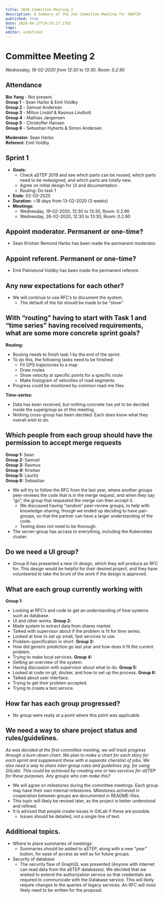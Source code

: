 ```yaml
---
title: 2020 Committee Meeting 2
description: A Summary of the 2nd Committee Meeting for SW6F20
published: true
date: 2020-04-27T14:55:27.170Z
tags: 
editor: undefined
---
```


# Committee Meeting 2
*Wednesday, 19-02-2020 from 12:30 to 13:30. Room: 0.2.90*

## Attendance
 **Bin Yang** - Not present.  
 **Group 1** - Sean Harbo & Emil Voldby  
 **Group 2** - Samuel Andersen  
 **Group 3** - Milton Lindof & Rasmus Lindholt  
 **Group 4** - Mathias Jørgensen  
 **Group 5** - Christoffer Hansen  
 **Group 6** - Sebastian Hyberts & Simon Andersen  


**Moderator**: Sean Harbo  
**Referent**: Emil Voldby

## Sprint 1
- **Goals:**
   -   Check aSTEP 2019 and see which parts can be reused, which parts need to be redesigned, and which parts are totally new. 
   -   Agree on initial design for UI and documentation.                                                                        
   -   Routing: Do task 1                                                                                                      
 - **Ends**: 02-03-2020
 - **Duration**: ~18 days from 13-02-2020 (3 weeks)
 - **Meetings**:
	- Wednesday, 19-02-2020, 12:30 to 13:30, Room: 0.2.90
	- Wednesday, 26-02-2020, 12:30 to 13:30, Room: 0.2.90


## Appoint moderator. Permanent or one-time?
- Sean Kristian Remond Harbo has been made the permanent moderator.

## Appoint referent. Permanent or one-time?
- Emil Palmelund Voldby has been made the permanent referent.

## Any new expectations for each other?
- We will continue to use RFC’s to document the system.
    - The default of the list should be made to be “show”

## With “routing” having to start with Task 1 and “time series” having received requirements, what are some more concrete sprint goals?
**Routing:**
- Routing needs to finish task 1 by the end of the sprint.
- To do this, the following tasks need to be finished:
   - Fit GPS trajectories to a map
   - Draw routes
   - Show velocity at specific points for a specific route
   - Make histogram of velocities of road segments.
- Progress could be monitored by common read-me files

**Time-series:**
- Data has been received, but nothing concrete has yet to be decided inside the supergroup as of this meeting. 
-	Nothing cross-group has been decided. Each does know what they overall wish to do.

## Which people from each group should have the permission to accept merge requests
**Group 1:** Sean  
**Group 2:** Samuel  
**Group 3:** Rasmus  
**Group 4:** Kristian  
**Group 5:** Lauritz  
**Group 6:** Sebastian  
- We will try to follow the RFC from the last year, where another groups peer-reviews the code that is in the merge request, and when they say “go”, the group that requested the merge can then accept it.
    -   We discussed having “random” peer-review groups, to help with knowledge-sharing, though we ended up deciding to have pair-groups, so that the partner can have a larger understanding of the code.
    -   Testing does not need to be thorough.
-   The server-group has access to everything, including the Kubernetes cluster.

## Do we need a UI group?
-   Group 6 has presented a new UI design, which they will produce an RFC for. This design would be helpful for their desired project, and they have volunteered to take the brunt of the work if the design is approved.

## What are each group currently working with
**Group 1:** 
- Looking at RFC’s and code to get an understanding of how systems such as database.
- UI and other works.
**Group 2:** 
- Made system to extract data from shares market. 
- Talked with supervisor about if the problem is fit for time series. 
- Looked at how to set up small, fast services to use. 
- Problem-specification in short.
**Group 3:** 
- How did generic prediction go last year and how does it fit the current problem. 
- Trying to make local services.
**Group 4:** 
- Getting an overview of the system. 
- Having discussion with supervisor about what to do.
**Group 5:** 
- Looked at code on git, docker, and how to set up the process.
**Group 6:** 
- Talked about user interface. 
- Trying to get their problem accepted. 
- Trying to create a test service.

## How far has each group progressed?
-   No group were really at a point where this point was applicable.

## We need a way to share project status and rules/guidelines.
*As was decided at the first committee meeting, we will track progress through a burn-down chart. We plan to make a chart for each story for each sprint and supplement these with a separate checklist of jobs. We also need a way to share inter-group rules and guidelines (eg. for using GitLab). This could be achieved by creating one or two services for aSTEP for these purposes. Any groups who can make this?*

-   We will agree on milestones during the committee meetings. Each group may have their own internal milestones. Milestones achieved in cooperation between groups are documented in README-files.
-   This topic will likely be revised later, as the project is better understood and refined.
-   It is advised that people create issues in GitLab if these are possible.
    -   Issues should be detailed, not a single line of text.

## Additional topics.
 - Where to place summaries of meetings:
    -   Summaries should be added to aSTEP, along with a new “year” button, for ease of access as well as for future groups.
 - Security of database
    -   The security flaw of GraphQL was presented (Anyone with internet can read data from the aSTEP databases). We decided that we wished to extend the authorization service so that credentials are required to communicate with the Database service. This will likely require changes to the queries of legacy services. An RFC will most likely need to be written for the proposal.
